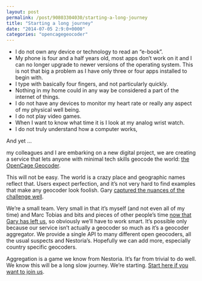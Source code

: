 ```yaml
---
layout: post
permalink: /post/90803304030/starting-a-long-journey
title: "Starting a long journey"
date: "2014-07-05 2:9:0+0000"
categories: "opencagegeocoder"
---
```

<ul><li>I do not own any device or technology to read an &ldquo;e-book&rdquo;.</li>
<li>My phone is four and a half years old, most apps don&rsquo;t work on it and I can no longer upgrade to newer versions of the operating system. This is not that big a problem as I have only three or four apps installed to begin with.</li>
<li>I type with basically four fingers, and not particularly quickly.</li>
<li>Nothing in my home could in any way be considered a part of the internet of things.</li>
<li>I do not have any devices to monitor my heart rate or really any aspect of my physical well being.</li>
<li>I do not play video games.</li>
<li>When I want to know what time it is I look at my analog wrist watch.</li>
<li>I do not truly understand how a computer works,</li>
</ul>
And yet &hellip;


my colleagues and I are embarking on a new digital project, we are creating a service that lets anyone with minimal tech skills geocode the world: <a href="http://geocoder.opencagedata.com/">the OpenCage Geocoder</a>.


This will not be easy. The world is a crazy place and geographic names reflect that. Users expect perfection, and it&rsquo;s not very hard to find examples that make any geocoder look foolish. Gary <a href="http://www.theguardian.com/technology/2014/jan/13/google-maps-geocoder">captured the nuances of the challenge well</a>.


We&rsquo;re a small team. Very small in that it&rsquo;s myself (and not even all of my time) and Marc Tobias and bits and pieces of other people&rsquo;s time <a href="http://blog.lokku.com/post/90102630018/traditions">now that Gary has left us</a>, so obviously we&rsquo;ll have to work smart. It&rsquo;s possible only because our service isn&rsquo;t actually a geocoder so much as it&rsquo;s a geocoder aggregator. We provide a single API to many different open geocoders, all the usual suspects and Nestoria&rsquo;s. Hopefully we can add more, especially country specific geocoders. 


Aggregation is a game we know from Nestoria. It&rsquo;s far from trivial to do well. We know this will be a long slow journey. We&rsquo;re starting. <a href="http://geocoder.opencagedata.com/api.html#quickstart">Start here if you want to join us</a>.




